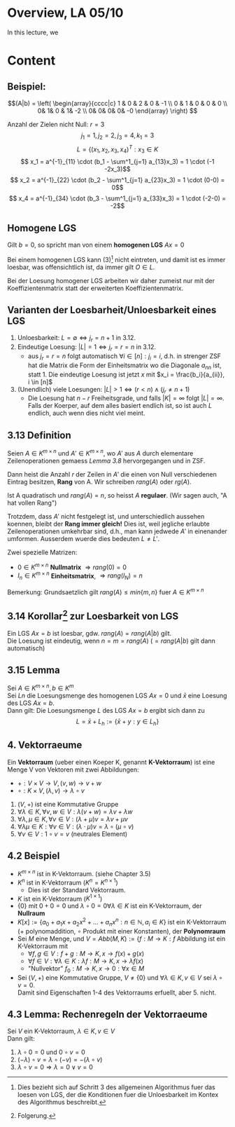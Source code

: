 # Overview, LA 05/10
In this lecture, we

# Content

## Beispiel: 

$$(A|b) =  
\left( 
\begin{array}{cccc|c}
1 & 0 & 2 & 0 & -1 \\
0 & 1 & 0 & 0 & 0 \\
0&  1& 0 & 1& -2 \\
0&  0&  0&  0&  -0
\end{array}
\right)
$$

Anzahl der Zielen nicht Null: $r=3$
$$j_1 = 1, j_2 = 2, j_3 = 4, k_1 = 3$$
$$ L = \{(x_1, x_2, x_3, x_4)^T: x_3 \in K$$
$$ x_1 = a^{-1}_{11} \cdot (b_1 - \sum^1_{j=1} a_{13}x_3) = 1 \cdot (-1 -2x_3)$$
$$ x_2 = a^{-1}_{22} \cdot (b_2 - \sum^1_{j=1} a_{23}x_3) = 1 \cdot (0-0) = 0$$
$$ x_4 = a^{-1}_{34} \cdot (b_3 - \sum^1_{j=1} a_{33}x_3) = 1 \cdot (-2-0) = -2$$

## Homogene LGS
Gilt $b=0$, so spricht man von einem **homogenen LGS** $Ax = 0$

Bei einem homogenen LGS kann $(3)$[^1] nicht eintreten, und damit ist es immer
loesbar, was offensichtlich ist, da immer gilt $O \in L$. 

Bei der Loesung homogener LGS arbeiten wir daher zumeist nur mit der
Koeffizientenmatrix statt der erweiterten Koeffizientenmatrix.

## Varianten der Loesbarheit/Unloesbarkeit eines LGS
1. Unloesbarkeit: $L = \emptyset \iff j_r = n+1$ in 3.12.
2. Eindeutige Loesung: $|L| = 1 \iff j_r = r = n$ in 3.12. 
    - aus $j_r = r = n$ folgt automatisch $\forall i \in [n]: j_i = i$, d.h. in
      strenger ZSF hat die Matrix die Form der Einheitsmatrix wo die Diagonale
      $a_{nn}$ ist, statt 1. Die eindeutige Loesung ist jetzt $x$ mit $x_i =
      \frac{b_i}{a_{ii}}, i \in [n]$
3. (Unendlich) viele Loesungen: $|L| > 1 \iff (r < n) \land (j_r \neq n+1)$ 
    - Die Loesung hat $n-r$ Freiheitsgrade, und falls $|K| = \infty$ folgt $|L|
      = \infty$. Falls der Koerper, auf dem alles basiert endlich ist, so ist
      auch $L$ endlich, auch wenn dies nicht viel meint. 

## 3.13 Definition
Seien $A \in K^{m\times n}$ und $A' \in K^{m\times n }$, wo $A'$ aus $A$ durch
elementare Zeilenoperationen gemaess *Lemma 3.8* hervorgegangen und in ZSF.

Dann heist die Anzahl $r$ der Zeilen in $A'$ die einen von Null verschiedenen
Eintrag besitzen, **Rang** von A. Wir schreiben $rang(A)$ oder $rg(A)$. 

Ist A quadratisch und $rang(A) = n$, so heisst $A$ **regulaer**. (Wir sagen
auch, "A hat vollen Rang")

Trotzdem, dass $A'$ nicht festgelegt ist, und unterschiedlich aussehen koennen,
bleibt der **Rang immer gleich!** Dies ist, weil jegliche erlaubte
Zeilenoperationen umkehrbar sind, d.h., man kann jedwede $A'$ in einenander
umformen. Ausserdem wuerde dies bedeuten $L \neq L'$. 

Zwei spezielle Matrizen:

- $0\in K^{m\times n}$ **Nullmatrix** $\Rightarrow rang(0) = 0$
- $I_n \in K^{m\times n}$ **Einheitsmatrix**, $\Rightarrow rang(I_N) = n$

Bemerkung: Grundsaetzlich gilt $rang(A) \leq min\{m, n\}$ fuer $A \in K^{m\times
n}$ 

## 3.14 Korollar[^2] zur Loesbarkeit von LGS
Ein LGS $Ax=b$ ist loesbar, gdw. $rang(A) = rang(A|b)$ gilt.  
Die Loesung ist eindeutig, wenn $n=m=rang(A)$ ($=rang(A|b)$ gilt dann
automatisch)

## 3.15 Lemma
Sei $A \in K^{m\times n}, b \in K^m$  
Sei $Ln$ die Loesungsmenge des homogenen LGS $Ax=0$ und $\bar{x}$ eine Loesung
des LGS $Ax=b$.  
Dann gilt: Die Loesungsmenge $L$ des LGS $Ax=b$ ergibt sich dann zu 
$$L = \bar{x} + L_h := \{ \bar{x} + y : y \in L_h\}$$

## 4. Vektorraeume
Ein **Vektorraum** (ueber einen Koeper K, genannt **K-Vektorraum**) ist eine
Menge V von Vektoren mit zwei Abbildungen: 

- $+: V \times V \to V, (v,w) \to v+w$ 
- $\circ: K \times V, (\lambda, v) \to \lambda \circ v$

1. $(V,+)$ ist eine Kommutative Gruppe
2. $\forall\lambda\in K, \forall v,w \in V: \lambda(v+w) = \lambda v + \lambda
   w$ 
3. $\forall \lambda ,\mu \in K, \forall v \in V: (\lambda + \mu) v = \lambda v +
   \mu v$ 
4. $\forall \lambda \mu \in K : \forall v\in V: (\lambda \cdot \mu) v = \lambda
   \circ (\mu \circ v)$
5. $\forall v \in V: 1\circ v = v$ (neutrales Element) 

## 4.2 Beispiel

- $K^{m\times n}$ ist in K-Vektorraum. (siehe Chapter 3.5)
- $K^n$ ist in K-Vektorraum ($K^n = K^{n\times 1}$)
    - Dies ist der Standard Vektorraum.
- $K$ ist ein K-Vektorraum ($K^{1\times 1}$)
- $\{0\}$ mit $0+0=0$ und $\lambda \circ 0 = 0 \forall \lambda \in K$ ist ein
  K-Vektorraum, der **Nullraum**
- $K[x] := \{a_0 + a_1x + a_2x^2 + \dots + a_nx^n : n \in \mathbb{N}, a_i \in
  K\}$ ist ein K-Vektorraum ($+$ polynomaddition, $\circ$ Produkt mit einer
  Konstanten), der **Polynomraum**
- Sei $M$ eine Menge, und $V = Abb(M,K) := \{f : M\to K: f \text{ Abbildung }$
  ist ein K-Vektorraum mit
    - $\forall f,g\in V : f +g: M\to K, x\to f(x) + g(x)$ 
    - $\forall f\in V: \forall \lambda \in K : \lambda f : M\to K, x \to \lambda
      f(x)$
    - "Nullvektor" $f_0: M\to K, x\to 0 : \forall x \in M$
- Sei $(V,+)$ eine Kommutative Gruppe, $V\neq \{0\}$ und $\forall\lambda\in K,
  v\in V$ sei $\lambda \circ v = 0$.  
  Damit sind Eigenschaften 1-4 des Vektorraums erfuellt, aber 5. nicht. 

## 4.3 Lemma: Rechenregeln der Vektorraeume
Sei $V$ ein K-Vektorraum, $\lambda\in K, v\in V$  
Dann gilt: 

1. $\lambda \circ 0 = 0$ und $0 \circ v = 0$ 
2. $(-\lambda) \circ v = \lambda \circ (-v) = -(\lambda\circ v)$
3. $\lambda \circ v = 0 \Rightarrow \lambda = 0 \lor v=0$ 


[^1]: Dies bezieht sich auf Schritt 3 des allgemeinen Algorithmus fuer das
  loesen von LGS, der die Konditionen fuer die Unloesbarkeit im Kontex des
  Algorithmus beschreibt.

[^2]: Folgerung.
